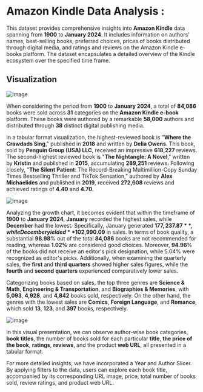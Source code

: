 # Amazon Kindle Data Analysis :


This dataset provides comprehensive insights into **Amazon Kindle** data spanning from **1900** to **January 2024**. It includes information on authors' names, best-selling books, preferred choices, prices of books distributed through digital media, and ratings and reviews on the Amazon Kindle e-books platform. The dataset encapsulates a detailed overview of the Kindle ecosystem over the specified time frame.

## Visualization


![image](https://github.com/github-aapmor/PowerBI-Reports/assets/149660927/250473b9-50f2-4cce-88fa-36ca030cb49d)


When considering the period from **1900** to **January 2024**, a total of **84,086** books were sold across **31** categories on the **Amazon Kindle e-book** platform. These books were authored by a remarkable **58,000** authors and distributed through **38** distinct digital publishing media.




In a tabular format visualization, the highest-reviewed book is "**Where the Crawdads Sing**," published in **2018** and written by **Delia Owens**. This book, sold by **Penguin Group (USA) LLC**, received an impressive **618,227** reviews. The second-highest reviewed book is "**The Nightangle: A Novel**," written by **Kristin** and published in **2015**, accumulating **289,251** reviews. Following closely, "**The Silent Patient**: The Record-Breaking Multimillion-Copy Sunday Times Bestselling Thriller and TikTok Sensation," authored by **Alex Michaelides** and published in **2019**, received **272,608** reviews and achieved ratings of **4.40** and **4.70**.

![image](https://github.com/github-aapmor/PowerBI-Reports/assets/149660927/e2b71072-7db2-42c6-98f1-9292160a8bd3)


Analyzing the growth chart, it becomes evident that within the timeframe of **1900** to **January 2024**, **January** recorded the highest sales, while **December** had the lowest. Specifically, January generated **$177,237.87**, while December yielded **$102,990.09** in sales. In terms of book quality, a substantial **98.98**% out of the total **84,086** books are not recommended for reading, whereas **1.02%** are considered good choices. Moreover, **94.96**% of the books did not receive an editor's pick designation, while 5.04% were recognized as editor's picks. Additionally, when examining the quarterly sales, the **first** and **third** **quarters** showed higher sales figures, while the **fourth** and **second** **quarters** experienced comparatively lower sales.


Categorizing books based on sales, the top three genres are **Science & Math**, **Engineering & Transportation**, and **Biographies & Memories**, with **5,093**, **4,928**, and **4,842** books sold, respectively. On the other hand, the genres with the lowest sales are **Comics**, **Foreign Language**, and **Romance**, which sold **13**, **123**, and **397** books, respectively.

![image](https://github.com/github-aapmor/PowerBI-Reports/assets/149660927/ffdfab1b-2e2c-41aa-a2cf-74dcad4d4b6d)



In this visual presentation, we can observe author-wise book categories, **book titles**, the number of books sold for each particular **title**, **the price of the book**, **ratings**, **reviews**, and the product **web URL**, all presented in a tabular format.

For more detailed insights, we have incorporated a Year and Author Slicer. By applying filters to the data, users can explore each book title, accompanied by its corresponding URL image, price, total number of books sold, review ratings, and product web URL.




